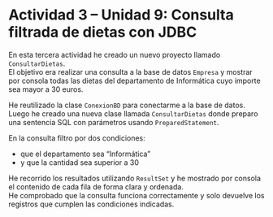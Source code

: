 # Actividad 3 – Unidad 9: Consulta filtrada de dietas con JDBC

En esta tercera actividad he creado un nuevo proyecto llamado `ConsultarDietas`.  
El objetivo era realizar una consulta a la base de datos `Empresa` y mostrar por consola todas las dietas del departamento de Informática cuyo importe sea mayor a 30 euros.

He reutilizado la clase `ConexionBD` para conectarme a la base de datos.  
Luego he creado una nueva clase llamada `ConsultarDietas` donde preparo una sentencia SQL con parámetros usando `PreparedStatement`.

En la consulta filtro por dos condiciones:
- que el departamento sea “Informática”
- y que la cantidad sea superior a 30

He recorrido los resultados utilizando `ResultSet` y he mostrado por consola el contenido de cada fila de forma clara y ordenada.  
He comprobado que la consulta funciona correctamente y solo devuelve los registros que cumplen las condiciones indicadas.
